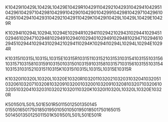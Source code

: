 K10429I10429L10429L10429E10429R10429110429210429310429410429510429610429710429810429910429010429010429910429810429710429610429510429410429310429210429110429K10429I10429L10429L10429E10429R

K10294I10294L10294L10294E10294R10294110294210294310294410294510294610294710294810294910294010294010294910294810294710294610294510294410294310294210294110294K10294I10294L10294L10294E10294R

K10315I10315L10315L10315E10315R10315110315210315310315410315510315610315710315810315910315010315010315910315810315710315610315510315410315310315210315110315K10315I10315L10315L10315E10315R

K10320I10320L10320L10320E10320R10320110320210320310320410320510320610320710320810320910320010320010320910320810320710320610320510320410320310320210320110320K10320I10320L10320L10320E10320R

K501I501L501L501E501R50115012501350145
01550165017501850195010501050195018501750165015
5014501350125011501K501I501L501L501E501R

